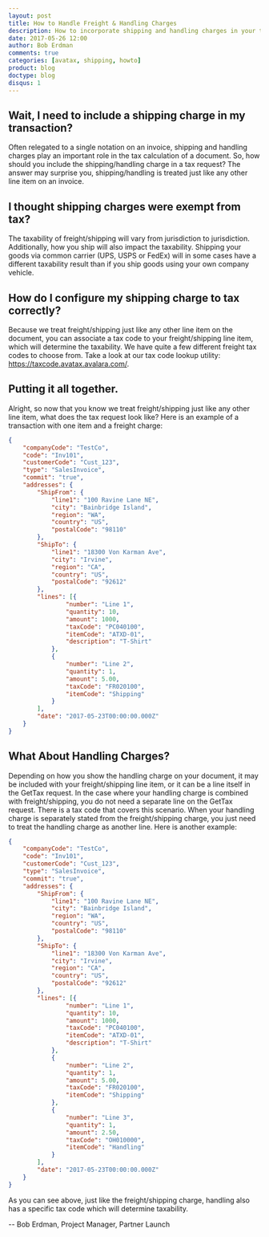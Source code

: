 ```yaml
---
layout: post
title: How to Handle Freight & Handling Charges
description: How to incorporate shipping and handling charges in your tax request
date: 2017-05-26 12:00
author: Bob Erdman
comments: true
categories: [avatax, shipping, howto]
product: blog
doctype: blog
disqus: 1
---
```


<h2>Wait, I need to include a shipping charge in my transaction?</h2>

Often relegated to a single notation on an invoice, shipping and handling charges play an important role in the tax calculation of a document. So, how should you include the shipping/handling charge in a tax request? The answer may surprise you, shipping/handling is treated just like any other line item on an invoice.

<h2>I thought shipping charges were exempt from tax?</h2>

The taxability of freight/shipping will vary from jurisdiction to jurisdiction. Additionally, how you ship will also impact the taxability. Shipping your goods via common carrier (UPS, USPS or FedEx) will in some cases have a different taxability result than if you ship goods using your own company vehicle.

<h2>How do I configure my shipping charge to tax correctly?</h2>

Because we treat freight/shipping just like any other line item on the document, you can associate a tax code to your freight/shipping line item, which will determine the taxability. We have quite a few different freight tax codes to choose from. Take a look at our tax code lookup utility: <a href="https://taxcode.avatax.avalara.com/">https://taxcode.avatax.avalara.com/</a>.

<h2>Putting it all together.</h2>

Alright, so now that you know we treat freight/shipping just like any other line item, what does the tax request look like? Here is an example of a transaction with one item and a freight charge:

```json
{
	"companyCode": "TestCo",
	"code": "Inv101",
	"customerCode": "Cust_123",
	"type": "SalesInvoice",
	"commit": "true",
	"addresses": {
		"ShipFrom": {
			"line1": "100 Ravine Lane NE",
			"city": "Bainbridge Island",
			"region": "WA",
			"country": "US",
			"postalCode": "98110"
		},
		"ShipTo": {
			"line1": "18300 Von Karman Ave",
			"city": "Irvine",
			"region": "CA",
			"country": "US",
			"postalCode": "92612"
		},
		"lines": [{
				"number": "Line 1",
				"quantity": 10,
				"amount": 1000,
				"taxCode": "PC040100",
				"itemCode": "ATXD-01",
				"description": "T-Shirt"
			},
			{
				"number": "Line 2",
				"quantity": 1,
				"amount": 5.00,
				"taxCode": "FR020100",
				"itemCode": "Shipping"
			}
		],
		"date": "2017-05-23T00:00:00.000Z"
	}
}
```

<h2>What About Handling Charges?</h2>
Depending on how you show the handling charge on your document, it may be included with your freight/shipping line item, or it can be a line itself in the GetTax request. In the case where your handling charge is combined with freight/shipping, you do not need a separate line on the GetTax request. There is a tax code that covers this scenario. When your handling charge is separately stated from the freight/shipping charge, you just need to treat the handling charge as another line. Here is another example:

```json
{
	"companyCode": "TestCo",
	"code": "Inv101",
	"customerCode": "Cust_123",
	"type": "SalesInvoice",
	"commit": "true",
	"addresses": {
		"ShipFrom": {
			"line1": "100 Ravine Lane NE",
			"city": "Bainbridge Island",
			"region": "WA",
			"country": "US",
			"postalCode": "98110"
		},
		"ShipTo": {
			"line1": "18300 Von Karman Ave",
			"city": "Irvine",
			"region": "CA",
			"country": "US",
			"postalCode": "92612"
		},
		"lines": [{
				"number": "Line 1",
				"quantity": 10,
				"amount": 1000,
				"taxCode": "PC040100",
				"itemCode": "ATXD-01",
				"description": "T-Shirt"
			},
			{
				"number": "Line 2",
				"quantity": 1,
				"amount": 5.00,
				"taxCode": "FR020100",
				"itemCode": "Shipping"
			},
			{
				"number": "Line 3",
				"quantity": 1,
				"amount": 2.50,
				"taxCode": "OH010000",
				"itemCode": "Handling"
			}
		],
		"date": "2017-05-23T00:00:00.000Z"
	}
}
```

As you can see above, just like the freight/shipping charge, handling also has a specific tax code which will determine taxability.

-- Bob Erdman, Project Manager, Partner Launch



